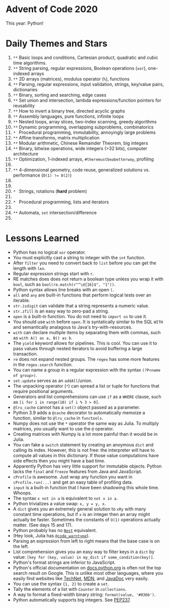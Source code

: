 # Advent of Code 2020

This year: Python!

# Daily Themes and Stars

1. `**` Basic loops and conditions, Cartesian product, quadratic and cubic time algorithms.
2. `**` String parsing, regular expressions, Boolean operations (`xor`), one-indexed arrays
3. `**` 2D arrays (matrices), modulus operator (`%`), functions
4. `**` Parsing, regular expressions, input validation, strings, key/value pairs, dictionaries
5. `**` Binary, sorting and searching, edge cases
6. `**` Set union and intersection, lambda expressions/function pointers for reusability
7. `**` How to invert a binary tree, directed acyclic graphs
8. `**` Assembly languages, pure functions, infinite loops
9. `**` Nested loops, array slices, two-index scanning, greedy algorithms
10. `**` Dynamic programming, overlapping subproblems, combinatorics
11. `* ` Procedural programming, immutability, annoyingly large problems
12. `**` Affine transforms, matrix multiplication
13. `**` Modular arithmetic, Chinese Remainder Theorem, big integers
14. `**` Binary, bitwise operations, wide integers (>32 bits), computer architecture
15. `**` Optimization, 1-indexed arrays, `#theremustbeabetterway`, profiling
16. `  `
17. `**` 4-dimensional geometry, code reuse, generalized solutions vs. performance (`O(1) != O(2)`)
18. `  `
19. `  `
20. `* ` Strings, rotations (**hard** problem)
21. `  `
22. `* ` Procedural programming, lists and iterators
23. `  `
24. `**` Automata, `set` intersection/difference
25. `  `

# Lessons Learned
* Python has no logical `xor` operator.
* You must explicitly cast a string to integer with the `int` function.
* After `filter` you need to convert back to `list` before you can get the length with `len`.
* Regular expression strings start with `r`.
* RE matches does does not return a boolean type unless you wrap it with `bool`, such as `bool(re.match(r"^\d{16}$", "1"))`.
* Python syntax allows line breaks with an open `(`.
* `all` and `any` are built-in functions that perform logical tests over an iterable.
* `str.isdigit` can validate that a string represents a numeric value.
* `str.zfill` is an easy way to zero-pad a string.
* `open` is a built-in function. You do not need to `import os` to use it.
* You should use `with` before `open`. It is syntatically similar to the SQL `WITH` and semantically analagous to Java's try-with-resources.
* `with` can declare multiple items by separating them with commas, such as `with A() as a, B() as b`.
* The `yield` keyword allows for pipelines. This is cool. You can use it to pass values through nested iterators to avoid buffering a large transaction.
* `re` does not expand nested groups. The `regex` has some more features in the `regex.search` function.
* You can name a group in a regular expression with the syntax `(?P<name of group>)`.
* `set.update` serves as an `addAll`/union.
* The unpacking operator (`*`) can spread a list or tuple for functions that require positional arguments.
* Generators and list comprehensions can use `if` as a `WHERE` clause, such as `[i for i in range(10) if i % 3 > 0]`.
* `@lru_cache` cannot has a `set()` object passed as a parameter.
* Python 3.9 adds a `@cache` decorator to automatically memoize a function, similar to `@lru_cache` in `functools`.
* Numpy does not use the `*` operator the same way as Julia. To multiply matrices, you usually want to use the `@` operator.
* Creating matrices with Numpy is a lot more painful than it would be in Julia.
* You can fake a `switch` statement by creating an anoymous `dict` and calling its index. However, this is not free: the interpreter will have to compute all values in this dictionary. If those value computations have side effects then you might have a bad time.
* Apparently Python has very little support for immutable objects. Python lacks the `final` and `freeze` features from Java and JavaScript.
* `cProfile` is awesome. Just wrap any function you want in `cProfile.run(...)` and get an easy table of profiling data.
* `input` is a built-in function that I have been shadowing this whole time. Whoops.
* The syntax `x not in a` is equivalent to `not x in a`.
* Python trivializes a value swap: `x, y = y, x`.
* A `dict` gives you an extremely general solution to `xRy` with many constant time operations, but if `x` is an integer then an array might actually be faster. Sometimes the constants of `O(1)` operations actually matter. (See days 15 and 17).
* Python probably has no [`Nest`](https://stackoverflow.com/questions/65345098/does-python-have-a-nest-function-like-mathematica) equivalent.
* (Hey look, Julia has [`@code_warntype`](https://docs.julialang.org/en/v1/manual/performance-tips/#man-code-warntype)).
* Parsing an expression from left to right means that the base case is on the left.
* List comprehension gives you an easy way to filter keys in a `dict` by value: `[key for (key, value) in my_dict if some_condition(key)]`.
* Python's format strings are inferior to JavaScript.
* Python's official documentation on [docs.python.org](https://docs.python.org) is often not the top search result on Google. This is unlike most other languages, where you easily find websites like [TechNet](https://docs.microsoft.com), [MDN](https://developer.mozilla.org/en-US/), and [JavaDoc](https://docs.oracle.com/javase/8/docs/api/overview-summary.html) very easily.
* You can use the syntax `{1, 2}` to create a `set`.
* Tally the elements of a list with `Counter` in `collections`.
* A way to format a fixed-width binary string: `format(value, '#036b')`.
* Python automatically supports big integers. See [PEP237](https://www.python.org/dev/peps/pep-0237/).